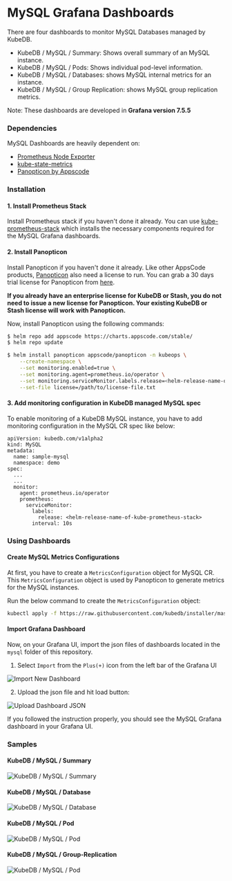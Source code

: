 # MySQL Grafana Dashboards

There are four dashboards to monitor MySQL Databases managed by KubeDB.

- KubeDB / MySQL / Summary: Shows overall summary of an MySQL instance.
- KubeDB / MySQL / Pods: Shows individual pod-level information.
- KubeDB / MySQL / Databases: shows MySQL internal metrics for an instance.
- KubeDB / MySQL / Group Replication: shows MySQL group replication metrics.

Note: These dashboards are developed in **Grafana version 7.5.5**

### Dependencies

MySQL Dashboards are heavily dependent on:

- [Prometheus Node Exporter](https://github.com/prometheus/node_exporter)
- [kube-state-metrics](https://github.com/kubernetes/kube-state-metrics)
- [Panopticon by Appscode](https://blog.byte.builders/post/introducing-panopticon/)


### Installation

#### 1. Install Prometheus Stack

Install Prometheus stack if you haven't done it already. You can use [kube-prometheus-stack](https://artifacthub.io/packages/helm/prometheus-community/kube-prometheus-stack) which installs the necessary components required for the MySQL Grafana dashboards.

#### 2. Install Panopticon

Install Panopticon if you haven't done it already. Like other AppsCode products, [Panopticon](https://blog.byte.builders/post/introducing-panopticon/) also need a license to run. You can grab a 30 days trial license for Panopticon from [here](https://license-issuer.appscode.com/?p=panopticon-enterprise).

**If you already have an enterprise license for KubeDB or Stash, you do not need to issue a new license for Panopticon. Your existing KubeDB or Stash license will work with Panopticon.**

Now, install Panopticon using the following commands:

```bash
$ helm repo add appscode https://charts.appscode.com/stable/
$ helm repo update

$ helm install panopticon appscode/panopticon -n kubeops \
    --create-namespace \
    --set monitoring.enabled=true \
    --set monitoring.agent=prometheus.io/operator \
    --set monitoring.serviceMonitor.labels.release=<helm-release-name-of-kube-prometheus-stack> \
    --set-file license=/path/to/license-file.txt
```

#### 3. Add monitoring configuration in KubeDB managed MySQL spec

To enable monitoring of a KubeDB MySQL instance, you have to add monitoring configuration in the MySQL CR spec like below:

```
apiVersion: kubedb.com/v1alpha2
kind: MySQL
metadata:
  name: sample-mysql
  namespace: demo
spec:
  ...
  ...
  monitor:
    agent: prometheus.io/operator
    prometheus:
      serviceMonitor:
        labels:
          release: <helm-release-name-of-kube-prometheus-stack>
        interval: 10s
```

### Using Dashboards

#### Create MySQL Metrics Configurations

At first, you have to create a `MetricsConfiguration` object for MySQL CR. This `MetricsConfiguration` object is used by Panopticon to generate metrics for the MySQL instances.

Run the below command to create the `MetricsConfiguration` object:

```bash
kubectl apply -f https://raw.githubusercontent.com/kubedb/installer/master/charts/kubedb-metrics/templates/metricsconfig-kubedb-com-mysql.yaml
```

#### Import Grafana Dashboard

Now, on your Grafana UI, import the json files of dashboards located in the `mysql` folder of this repository.


1. Select `Import` from the `Plus(+)` icon from the left bar of the Grafana UI

![Import New Dashboard](/mysql/images/import_dashboard_1.png)

2. Upload the json file and hit load button:

![Upload Dashboard JSON](/mysql/images/import_dashboard_2.png)


If you followed the instruction properly, you should see the MySQL Grafana dashboard in your Grafana UI.

### Samples

####  KubeDB / MySQL / Summary

![KubeDB / MySQL / Summary](/mysql/images/kubedb-mysql-summary.png)

#### KubeDB / MySQL / Database

![KubeDB / MySQL / Database](/mysql/images/kubedb-mysql-database.png)

#### KubeDB / MySQL / Pod

![KubeDB / MySQL / Pod](/mysql/images/kubedb-mysql-pod.png)

#### KubeDB / MySQL / Group-Replication

![KubeDB / MySQL / Pod](/mysql/images/kubedb-mysql-group.png)